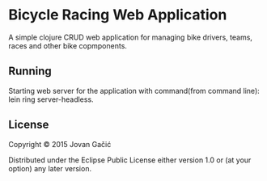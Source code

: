 # Bicycle Racing Web Application

A simple clojure CRUD web application for managing bike drivers, teams, races and other bike copmponents.

## Running

Starting web server for the application with command(from command line): lein ring server-headless.

## License

Copyright © 2015 Jovan Gačić

Distributed under the Eclipse Public License either version 1.0 or (at
your option) any later version.
